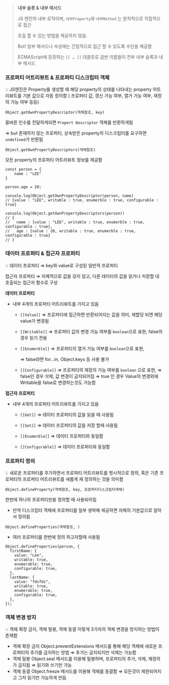 > **내부 슬롯 & 내부 메서드**
>
> JS 엔진의 내부 로직이며, `내부Property`와 `내부Method` 는 원칙적으로 직접적으로 접근
>
> 호출 할 수 있는 방법을 제공하지 않음.
>
> But! 일부 메서드나 속성에는 간접적으로 접근 할 수 있도록 수단을 제공함
>
> ECMAScript에 등장하는 `[[ … ]]` 대괄호로 감싼 이름들이 전부 내부 슬록과 내부 메서드

### 프로퍼티 어트리뷰트 & 프로퍼티 디스크립터 객체

💡 JS엔진은 Property를 생성할 때 해당 property의 상태를 나타내는 property 어트리뷰트를 기본 값으로 자동 정의함
( 프로퍼티 값, 갱신 가능 여부, 열거 가능 여부, 재정의 가능 여부 등등)

`Object.getOwnPropertyDescriptor(객체참조, key)`

올바른 인수를 전달하게되면 `Propert Descriptor` 객체를 반환하게됨

⇒ but 존재하지 않는 프로퍼티, 상속받은 property의 디스크립터를 요구하면 `undefined`가 반환됨

`Object.getOwnPropertyDescriptors(객체참조)`

모든 property의 프로퍼티 어트리뷰트 정보를 제공함

```tsx
const person = {
	name : "LEE"
}

porson.age = 20;

console.log(Object.getOwnPropertyDescriptor(person, name)
// {value : "LEE", writable : true, enumerble : true, configurable : true}

console.log(Object.getOwnPropertyDescriptors(person))
// {
// 	 name : {value : "LEE", writable : true, enumerble : true, configurable : true},
// 	 age : {value : 20, writable : true, enumerble : true, configurable : true}
// }
```

### 데이터 프로퍼티 & 접근자 프로퍼티

💡 데이터 프로퍼티
⇒ key와 value로 구성된 일반적 프로퍼티

접근자 프로퍼티
⇒ 자체적으로 값을 갖지 않고, 다른 데이터의 값을 읽거나 저장할 대 호출되는 접근자 함수로 구성

**데이터 프로퍼티**

- 내부 4개의 프로퍼티 어트리뷰트를 가지고 있음

  - `[[Value]]` ⇒ 프로퍼티에 접근하면 반환되어지는 값을 의미, 재할당 되면 해당 value가 변경됨

  - `[[Writable]]` ⇒ 프로퍼티 값의 변경 가능 여부를 `boolean`으로 표현, false의 경우 읽기 전용

  - `[[Enumerble]]` ⇒ 프로퍼티의 열거 가능 여부를 `boolean`으로 표현,

    ⇒ false라면 for…in, Object.keys 등 사용 불가

  - `[[Configurable]]` ⇒ 프로퍼티의 재정의 가능 여부를 `boolean` 으로 표현,
    ⇒ false인 경우 삭제, 값 변경이 금지되어짐
    ⇒ true 인 경우 Value의 변경외에 Writable을 false로 변경하는것도 가능함

**접근자 프로퍼티**

- 내부 4개의 프로퍼티 어트리뷰트를 가지고 있음

  - `[[Get]]` ⇒ 데이터 프로퍼티의 값을 읽을 때 사용됨

  - `[[Set]]` ⇒ 데이터 프로퍼티의 값을 저장 할때 사용됨

  - `[[Enumerble]]` ⇒ 데이터 프로퍼티와 동일함

  - `[[Configurable]]` ⇒ 데이터 프로퍼티와 동일함

### 프로퍼티 정의

💡 새로운 프로퍼티를 추가하면서 프로퍼티 어트리뷰트를 명시적으로 정의, 혹은 기존 프로퍼티의 프로퍼티 어트리뷰트를 새롭게 재 정의하는 것을 의미함

`Object.defineProperty(객체참조, key, 프로퍼티디스크립터객체)`

한번에 하나의 프로퍼티만을 정의할 때 사용되어짐

- 만약 디스크립터 객체에 프로퍼티를 일부 생략해 제공하면 자체의 기본값으로 알아서 정의됨

`Object.defineProperties(객체참조, )`

- 여러 프로퍼티를 한번에 정의 하고자할때 사용됨

```tsx
Object.defineProperties(person, {
  firstName: {
    value: "Lee",
    writable: true,
    enumerable: true,
    configurable: true,
  },
  lastName: {
    value: "fdsfds",
    writable: true,
    enumerable: true,
    configurable: true,
  },
});
```

### 객체 변경 방지

💡 객체 확장 금지, 객체 밀봉, 객체 동결 이렇게 3가자의 객체 변경을 방지하는 방법이 존재함

- 객체 확장 금지
  Object.preventExtensions 메서드를 통해 해당 객체에 새로운 프로퍼티의 추가를 금지하는 방법
  ⇒ 추가는 금지되지만 삭제는 가능함
- 객체 밀봉
  Object.seal 메서드를 이용해 밀봉하며, 프로퍼티의 추가, 삭제, 재정의가 금지됨
  ⇒ 읽기와 쓰기만 가능
- 객체 동결
  Object.freeze 메서드를 이용해 객체를 동결함
  ⇒ 모든것이 제한되어지고 그저 읽기만 가능하게 만듬
